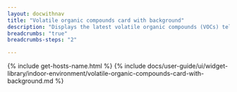 ```yaml
---
layout: docwithnav
title: "Volatile organic compounds card with background"
description: "Displays the latest volatile organic compounds (VOCs) telemetry in a scalable rectangle card with the background image."
breadcrumbs: "true"
breadcrumbs-steps: "2"

---
```

{% include get-hosts-name.html %}
{% include docs/user-guide/ui/widget-library/indoor-environment/volatile-organic-compounds-card-with-background.md %}
